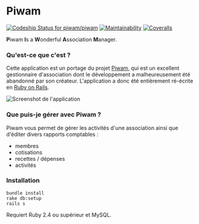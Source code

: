 # Piwam

[![Codeship Status for piwam/piwam](https://app.codeship.com/projects/f5efc150-b8bf-0135-344c-064e0f24fac0/status?branch=master)](https://app.codeship.com/projects/259073)
[![Maintainability](https://api.codeclimate.com/v1/badges/158bcda181e7748a5657/maintainability)](https://codeclimate.com/github/piwam/piwam/maintainability)
[![Coveralls](https://img.shields.io/coveralls/piwam/piwam/master.svg)](https://coveralls.io/r/piwam/piwam)

**P**iwam **I**s a **W**onderful **A**ssociation **M**anager.


### Qu'est-ce que c'est ?

Cette application est un portage du projet [Piwam](https://code.google.com/p/piwam), qui est un
excellent gestionnaire d'association dont le développement a malheureusement été abandonné par
son créateur. L'application a donc été entièrement ré-écrite en [Ruby on Rails](http://rubyonrails.org).

![Screenshot de l'application](http://piwam.org/images/screenshot.png)

### Que puis-je gérer avec Piwam ?

Piwam vous permet de gérer les activités d'une association ainsi que d'éditer divers rapports comptables :

- membres
- cotisations
- recettes / dépenses
- activités


### Installation

```
bundle install
rake db:setup
rails s
```

Requiert Ruby 2.4 ou supérieur et MySQL.
